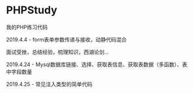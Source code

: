 # PHPStudy

我的PHP练习代码

2019.4.4 - form表单参数传递与接收，动静代码混合

面试受挫，总结经验，梳理知识，西湖论剑...

2019.4.24 - Mysql数据库链接、选择、获取表信息、获取表数据（多函数）、表中字段数量

2019.4.25 - 常见注入类型的简单代码 
